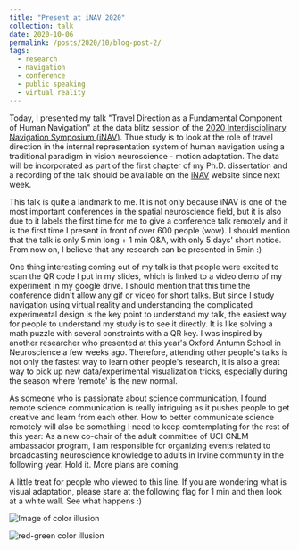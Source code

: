 ```yaml
---
title: "Present at iNAV 2020"
collection: talk
date: 2020-10-06
permalink: /posts/2020/10/blog-post-2/
tags:
  - research
  - navigation
  - conference
  - public speaking
  - virtual reality
---
```



Today, I presented my talk "Travel Direction as a Fundamental Component of Human Navigation" at the data blitz session of the [2020 Interdisciplinary Navigation Symposium (iNAV)](https://inavsymposium.com/). Thue study is to look at the role of travel direction in the internal representation system of human navigation using a traditional paradigm in vision neuroscience - motion adaptation. The data will be incorporated as part of the first chapter of my Ph.D. dissertation and a recording of the talk should be available on the [iNAV](https://inavsymposium.com/) website since next week.

This talk is quite a landmark to me. It is not only because iNAV is one of the most important conferences in the spatial neuroscience field, but it is also due to it labels the first time for me to give a conference talk remotely and it is the first time I present in front of over 600 people (wow). I should mention that the talk is only 5 min long + 1 min Q&A, with only 5 days' short notice. From now on, I believe that any research can be presented in 5min :)

One thing interesting coming out of my talk is that people were excited to scan the QR code I put in my slides, which is linked to a video demo of my experiment in my google drive. I should mention that  this time the conference didn't allow any gif or video for short talks. But since I study navigation using virtual reality and understanding the complicated experimental design is the key point to understand my talk, the easiest way for people to understand my study is to see it directly. It is like solving a math puzzle with several constraints with a QR key. I was inspired by another researcher who presented at this year's Oxford Antumn School in Neuroscience a few weeks ago. Therefore, attending other people's talks is not only the fastest way to learn other people's research, it is also a great way to pick up new data/experimental visualization tricks, especially during the season where 'remote' is the new normal.

As someone who is passionate about science communication, I found remote science communication is really intriguing as it pushes people to get creative and learn from each other. How to better communicate science remotely will also be something I need to keep comtemplating for the rest of this year: As a new co-chair of the adult committee of UCI CNLM ambassador program, I am responsible for organizing events related to broadcasting neuroscience knowledge to adults in Irvine community in the following year. Hold it. More plans are coming.

A little treat for people who viewed to this line. If you are wondering what is visual adaptation, please stare at the following flag for 1 min and then look at a white wall. See what happens :) 

![Image of color illusion](https://github.com/LilianYou/LilianYou.github.io/blob/master/images/red_green_flag.png)

![red-green color illusion](red_green_flag.png "red-green color illusion")


